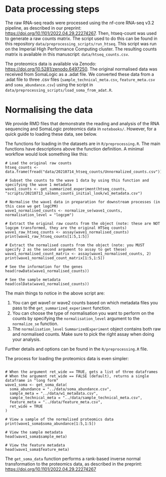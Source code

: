 # Data processing steps

The raw RNA-seq reads were processed using the nf-core RNA-seq v3.2 pipeline, as described in our preprint: https://doi.org/10.1101/2022.04.29.22274267. Then, htseq-count was used to generate a raw counts matrix. The script used to do this can be found in this repository `data/preprocessing_scripts/run_htseq`. This script was run on the Imperial High Performance Computing cluster. The resulting counts matrix is available in this manuscript: `data/htseq_counts.csv`. 

The proteomics data is available via Zenodo: https://doi.org/10.5281/zenodo.6497250. The original normalised data was received from SomaLogic as a .adat file. We converted these data from a .adat file to three .csv files (`sample_technical_meta.csv`, `feature_meta.csv` and `soma_abundance.csv`) using the script in `data/preprocessing_scripts/load_soma_from_adat.R`.

# Normalising the data

We provide RMD files that demonstrate the reading and analysis of the RNA sequencing and SomaLogic proteomics data in `notebooks/`. However, for a quick guide to loading these data, see below.

The functions for loading in the datasets are in `R/preprocessing.R`. The main functions have descriptions above the function definition. A minimal workflow would look something like this:

```
# Load the original raw counts
htseq_counts <- data.frame(fread("data/20210714_htseq_counts/Unnormalized_counts.csv"))

# Subset the counts to the wave 1 data by using this function and specifying the wave 1 metadata
wave1_counts <- get_summarized_experiment(htseq_counts, "scripts/20210713_salmon_counts_initial_look/w1_metadata.csv")

# Normalise the wave1 data in preparation for downstream processes (in this case we get logCPM)
wave1_normalised_counts <- normalize_se(wave1_counts, normalisation_level = "logcpm")

# Extract the original raw counts from the object (note: these are NOT logcpm transformed, they are the original HTSeq counts)
wave1_raw_htseq_counts <- assay(wave1_normalised_counts)
print(wave1_raw_htseq_counts[1:5,1:5])

# Extract the normalised counts from the object (note: you MUST specify 2 as the second argument to assay to get these)
wave1_normalised_count_matrix <- assay(wave1_normalised_counts, 2)
print(wave1_normalised_count_matrix[1:5,1:5])

# See the information for the genes
head(rowData(wave1_normalised_counts))

# See the sample metadata
head(colData(wave1_normalised_counts))
```

The main things to notice in the above script are:
 1. You can get wave1 or wave2 counts based on which metadata files you pass to the `get_summarized_experiment` function.
 2. You can choose the type of normalisation you want to perform on the counts by specifying the `normalisation_level` argument to the `normalize_se` function.
 3. The `normalisation_level` `SummarizedExperiment` object contains both raw and normalised counts. Make sure to pick the right assay when doing your analysis.

Further details and options can be found in the `R/preprocessing.R` file.

The process for loading the proteomics data is even simpler:
```

# When the argument ret_wide == TRUE, gets a list of three dataframes
# When the argument ret_wide == FALSE (default), returns a single dataframe in "long form"
wave1_soma <- get_soma_data(
  soma_abundance = "../data/soma_abundance.csv",
  sample_meta = "../data/w1_metadata.csv",
  sample_technical_meta = "../data/sample_technical_meta.csv",
  feature_meta = "../data/feature_meta.csv",
  ret_wide = TRUE
)

# View a sample of the normalised proteomics data
print(wave1_soma$soma_abundance[1:5,1:5])

# View the sample metadata
head(wave1_soma$sample_meta)

# View the feature metadata
head(wave1_soma$feature_meta)

```

The `get_soma_data` function performs a rank-based inverse normal transformation to the proteomics data, as described in the preprint: https://doi.org/10.1101/2022.04.29.22274267 
